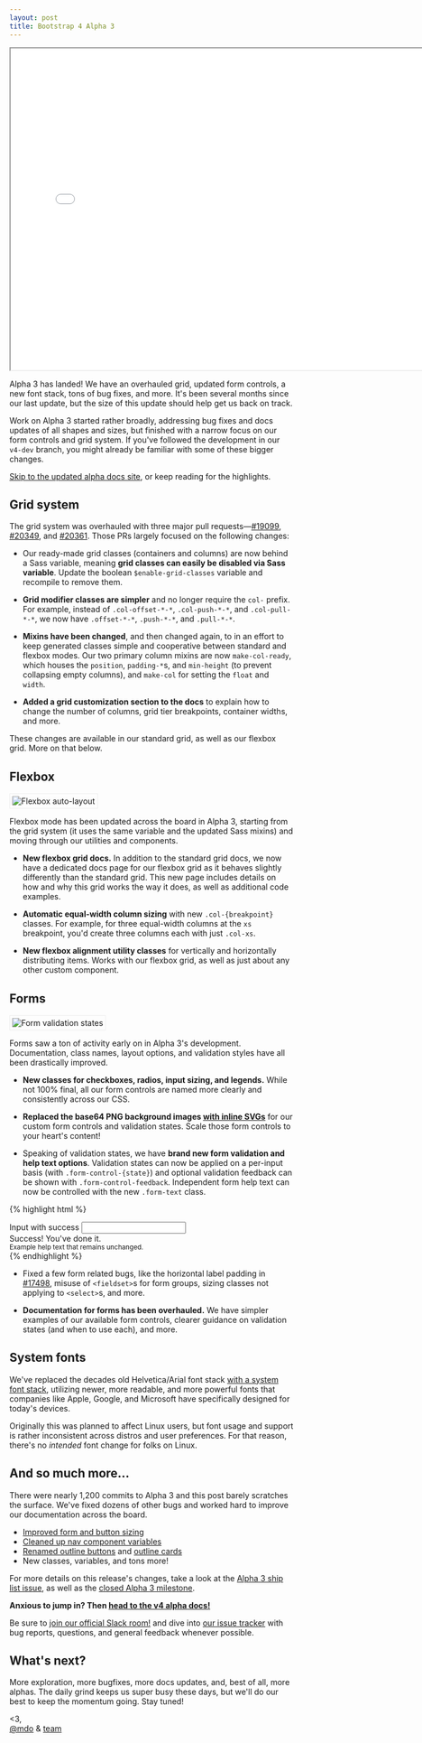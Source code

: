 ```yaml
---
layout: post
title: Bootstrap 4 Alpha 3
---
```


<div class="embed-responsive embed-responsive-16by9">
  <iframe class="embed-responsive-item" src="//www.youtube.com/embed/xFrGuyw1V8s?rel=0" width="760" height="570" allowfullscreen></iframe>
</div>

Alpha 3 has landed! We have an overhauled grid, updated form controls, a new font stack, tons of bug fixes, and more. It's been several months since our last update, but the size of this update should help get us back on track.

Work on Alpha 3 started rather broadly, addressing bug fixes and docs updates of all shapes and sizes, but finished with a narrow focus on our form controls and grid system. If you've followed the development in our `v4-dev` branch, you might already be familiar with some of these bigger changes.

[Skip to the updated alpha docs site](http://v4-alpha.getbootstrap.com), or keep reading for the highlights.

## Grid system

The grid system was overhauled with three major pull requests—[#19099](https://github.com/twbs/bootstrap/pull/19099), [#20349](https://github.com/twbs/bootstrap/pull/20349), and [#20361](https://github.com/twbs/bootstrap/pull/20361). Those PRs largely focused on the following changes:

- Our ready-made grid classes (containers and columns) are now behind a Sass variable, meaning **grid classes can easily be disabled via Sass variable**. Update the boolean `$enable-grid-classes` variable and recompile to remove them.

- **Grid modifier classes are simpler** and no longer require the `col-` prefix. For example, instead of `.col-offset-*-*`, `.col-push-*-*`, and `.col-pull-*-*`, we now have `.offset-*-*`, `.push-*-*`, and `.pull-*-*`.

- **Mixins have been changed**, and then changed again, to in an effort to keep generated classes simple and cooperative between standard and flexbox modes. Our two primary column mixins are now `make-col-ready`, which houses the `position`, `padding-*`s, and `min-height` (to prevent collapsing empty columns), and `make-col` for setting the `float` and `width`.

- **Added a grid customization section to the docs** to explain how to change the number of columns, grid tier breakpoints, container widths, and more.

These changes are available in our standard grid, as well as our flexbox grid. More on that below.

## Flexbox

<img alt="Flexbox auto-layout" src="https://cl.ly/0n1E3L2Y2222/Screen%20Shot%202016-07-25%20at%205.22.36%20PM.png" style="padding: 4px; border: 1px solid #eee;">

Flexbox mode has been updated across the board in Alpha 3, starting from the grid system (it uses the same variable and the updated Sass mixins) and moving through our utilities and components.

- **New flexbox grid docs.** In addition to the standard grid docs, we now have a dedicated docs page for our flexbox grid as it behaves slightly differently than the standard grid. This new page includes details on how and why this grid works the way it does, as well as additional code examples.

- **Automatic equal-width column sizing** with new `.col-{breakpoint}` classes. For example, for three equal-width columns at the `xs` breakpoint, you'd create three columns each with just `.col-xs`.

- **New flexbox alignment utility classes** for vertically and horizontally distributing items. Works with our flexbox grid, as well as just about any other custom component.

## Forms

<img alt="Form validation states" src="https://cl.ly/453m1x2M033G/Screen%20Shot%202016-07-25%20at%205.11.56%20PM.png" style="padding: 4px; border: 1px solid #eee;">

Forms saw a ton of activity early on in Alpha 3's development. Documentation, class names, layout options, and validation styles have all been drastically improved.

- **New classes for checkboxes, radios, input sizing, and legends.** While not 100% final, all our form controls are named more clearly and consistently across our CSS.

- **Replaced the base64 PNG background images [with inline SVGs](https://github.com/twbs/bootstrap/pull/17222)** for our custom form controls and validation states. Scale those form controls to your heart's content!

- Speaking of validation states, we have **brand new form validation and help text options**. Validation states can now be applied on a per-input basis (with `.form-control-{state}`) and optional validation feedback can be shown with `.form-control-feedback`. Independent form help text can now be controlled with the new `.form-text` class.

{% highlight html %}
<div class="form-group has-success">
  <label class="col-form-label" for="inputSuccess1">
    Input with success
  </label>
  <input type="text" class="form-control form-control-success" id="inputSuccess1">
  <div class="form-control-feedback">
    Success! You've done it.
  </div>
  <small class="form-text text-muted">
    Example help text that remains unchanged.
  </small>
</div>
{% endhighlight %}

- Fixed a few form related bugs, like the horizontal label padding in [#17498](https://github.com/twbs/bootstrap/issues/17498), misuse of `<fieldset>`s for form groups, sizing classes not applying to `<select>`s, and more.

- **Documentation for forms has been overhauled.** We have simpler examples of our available form controls, clearer guidance on validation states (and when to use each), and more.

## System fonts

We've replaced the decades old Helvetica/Arial font stack [with a system font stack](https://github.com/twbs/bootstrap/pull/19098), utilizing newer, more readable, and more powerful fonts that companies like Apple, Google, and Microsoft have specifically designed for today's devices.

Originally this was planned to affect Linux users, but font usage and support is rather inconsistent across distros and user preferences. For that reason, there's no *intended* font change for folks on Linux.

## And so much more...

There were nearly 1,200 commits to Alpha 3 and this post barely scratches the surface. We've fixed dozens of other bugs and worked hard to improve our documentation across the board.

- [Improved form and button sizing](https://github.com/twbs/bootstrap/pull/19121)
- [Cleaned up nav component variables](https://github.com/twbs/bootstrap/pull/18783)
- [Renamed outline buttons](https://github.com/twbs/bootstrap/pull/18772) and [outline cards](https://github.com/twbs/bootstrap/pull/18774)
- New classes, variables, and tons more!

For more details on this release's changes, take a look at the [Alpha 3 ship list issue](https://github.com/twbs/bootstrap/issues/18480), as well as the [closed Alpha 3 milestone](https://github.com/twbs/bootstrap/milestone/35?closed=1).

**Anxious to jump in? Then [head to the v4 alpha docs!](http://v4-alpha.getbootstrap.com)**

Be sure to [join our official Slack room!](https://bootstrap-slack.herokuapp.com) and dive into [our issue tracker](https://github.com/twbs/bootstrap/issues/) with bug reports, questions, and general feedback whenever possible.

## What's next?

More exploration, more bugfixes, more docs updates, and, best of all, more alphas. The daily grind keeps us super busy these days, but we'll do our best to keep the momentum going. Stay tuned!

<3,<br>
[@mdo](https://twitter.com/mdo) & [team](https://github.com/twbs)
